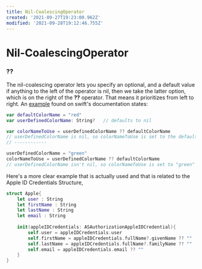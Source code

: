 ```yaml
---
title: Nil-CoalescingOperator
created: '2021-09-27T19:23:00.962Z'
modified: '2021-09-28T19:12:46.755Z'
---
```


# Nil-CoalescingOperator
### ??
The nil-coalescing operator lets you specify an optional, and a default value
if anything to the left of the operator is nil, then we take the latter option, which is on the right of the **??** operator. That means it prioritizes from left to right. An [example](https://docs.swift.org/swift-book/LanguageGuide/BasicOperators.html) found on swift's documentation states:
```swift
var defaultColorName = "red"
var userDefinedColorName: String?   // defaults to nil

var colorNameToUse = userDefinedColorName ?? defaultColorName
// userDefinedColorName is nil, so colorNameToUse is set to the default of "red"
// ------------

userDefinedColorName = "green"
colorNameToUse = userDefinedColorName ?? defaultColorName
// userDefinedColorName isn't nil, so colorNameToUse is set to "green"

```






Here's a more clear example that is actually used and that is related to the Apple ID Credentials Structure,
```swift 
struct Apple{
    let user : String
    let firstName : String
    let lastName : String
    let email : String
    
    init(appleIDCredentials: ASAuthorizationAppleIDCredential){
        self.user = appleIDCredentials.user
        self.firstName = appleIDCredentials.fullName?.givenName ?? ""
        self.lastName = appleIDCredentials.fullName?.familyName ?? ""
        self.email = appleIDCredentials.email ?? ""
    }
}
```

